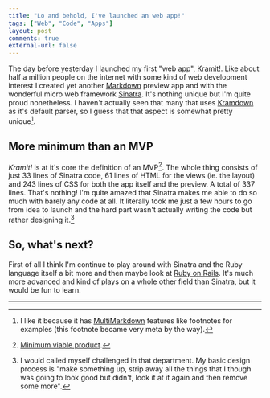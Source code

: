 ```yaml
---
title: "Lo and behold, I've launched an web app!" 
tags: ["Web", "Code", "Apps"]
layout: post
comments: true
external-url: false
---
```


The day before yesterday I launched my first "web app", [Kramit!](http://kramit.ellengummesson.com/). Like about half a million people on the internet with some kind of web development interest I created yet another [Markdown](http://daringfireball.net/projects/markdown/) preview app and with the wonderful micro web framework [Sinatra](http://www.sinatrarb.com/). It's nothing unique but I'm quite proud nonetheless. I haven't actually seen that many that uses [Kramdown](http://kramdown.rubyforge.org/) as it's default parser, so I guess that that aspect is somewhat pretty unique[^20130110-1].

## More minimum than an MVP

*Kramit!* is at it's core the definition of an MVP[^20130110-2]. The whole thing consists of just 33 lines of Sinatra code, 61 lines of HTML for the views (ie. the layout) and 243 lines of CSS for both the app itself and the preview. A total of 337 lines. That's nothing! I'm quite amazed that Sinatra makes me able to do so much with barely any code at all. It literally took me just a few hours to go from idea to launch and the hard part wasn't actually writing the code but rather designing it.[^20130110-3]

## So, what's next?

First of all I think I'm continue to play around with Sinatra and the Ruby language itself a bit more and then maybe look at [Ruby on Rails](http://rubyonrails.org/). It's much more advanced and kind of plays on a whole other field than Sinatra, but it would be fun to learn.

* * *

[^20130110-1]: I like it because it has [MultiMarkdown](http://fletcherpenney.net/multimarkdown/) features like footnotes for examples (this footnote became very meta by the way).
[^20130110-2]: [Minimum viable product](http://en.wikipedia.org/wiki/Minimum_viable_product).
[^20130110-3]: I would called myself challenged in that department. My basic design process is "make something up, strip away all the things that I though was going to look good but didn't, look it at it again and then remove some more".

